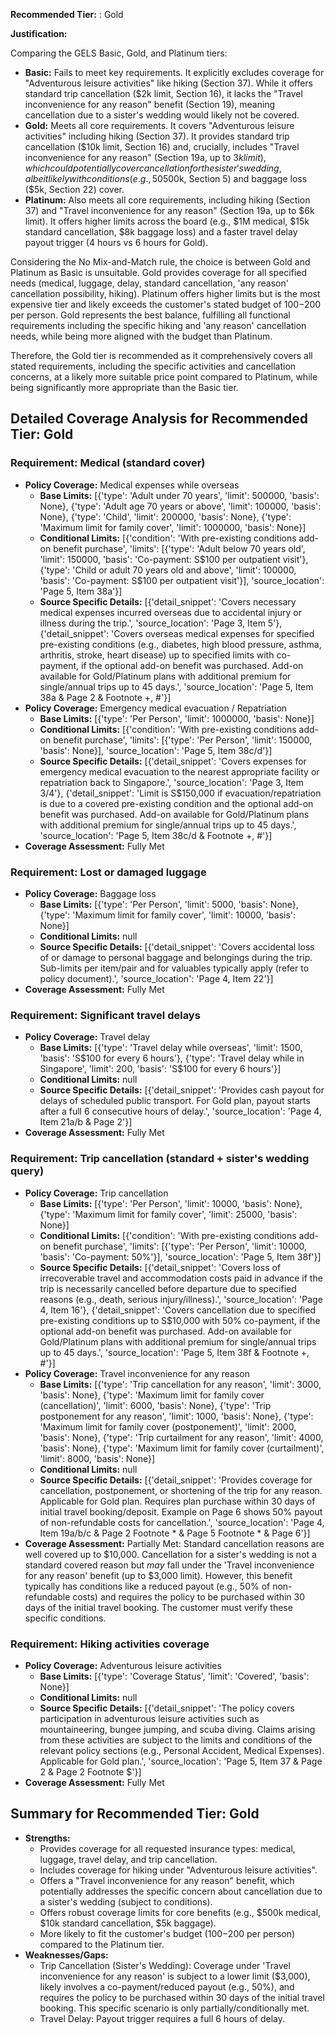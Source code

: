**Recommended Tier:** : Gold

**Justification:**

Comparing the GELS Basic, Gold, and Platinum tiers:
*   **Basic:** Fails to meet key requirements. It explicitly excludes coverage for "Adventurous leisure activities" like hiking (Section 37). While it offers standard trip cancellation ($2k limit, Section 16), it lacks the "Travel inconvenience for any reason" benefit (Section 19), meaning cancellation due to a sister's wedding would likely not be covered.
*   **Gold:** Meets all core requirements. It covers "Adventurous leisure activities" including hiking (Section 37). It provides standard trip cancellation ($10k limit, Section 16) and, crucially, includes "Travel inconvenience for any reason" (Section 19a, up to $3k limit), which could potentially cover cancellation for the sister's wedding, albeit likely with conditions (e.g., 50% payout of non-refundable costs, requires purchase within 30 days of booking). It offers substantial medical ($500k, Section 5) and baggage loss ($5k, Section 22) cover.
*   **Platinum:** Also meets all core requirements, including hiking (Section 37) and "Travel inconvenience for any reason" (Section 19a, up to $6k limit). It offers higher limits across the board (e.g., $1M medical, $15k standard cancellation, $8k baggage loss) and a faster travel delay payout trigger (4 hours vs 6 hours for Gold).

Considering the No Mix-and-Match rule, the choice is between Gold and Platinum as Basic is unsuitable. Gold provides coverage for all specified needs (medical, luggage, delay, standard cancellation, 'any reason' cancellation possibility, hiking). Platinum offers higher limits but is the most expensive tier and likely exceeds the customer's stated budget of $100-$200 per person. Gold represents the best balance, fulfilling all functional requirements including the specific hiking and 'any reason' cancellation needs, while being more aligned with the budget than Platinum.

Therefore, the Gold tier is recommended as it comprehensively covers all stated requirements, including the specific activities and cancellation concerns, at a likely more suitable price point compared to Platinum, while being significantly more appropriate than the Basic tier.

## Detailed Coverage Analysis for Recommended Tier: Gold

### Requirement: Medical (standard cover)

*   **Policy Coverage:** Medical expenses while overseas
    *   **Base Limits:** [{'type': 'Adult under 70 years', 'limit': 500000, 'basis': None}, {'type': 'Adult age 70 years or above', 'limit': 100000, 'basis': None}, {'type': 'Child', 'limit': 200000, 'basis': None}, {'type': 'Maximum limit for family cover', 'limit': 1000000, 'basis': None}]
    *   **Conditional Limits:** [{'condition': 'With pre-existing conditions add-on benefit purchase', 'limits': [{'type': 'Adult below 70 years old', 'limit': 150000, 'basis': 'Co-payment: S$100 per outpatient visit'}, {'type': 'Child or adult 70 years old and above', 'limit': 100000, 'basis': 'Co-payment: S$100 per outpatient visit'}], 'source_location': 'Page 5, Item 38a'}]
    *   **Source Specific Details:** [{'detail_snippet': 'Covers necessary medical expenses incurred overseas due to accidental injury or illness during the trip.', 'source_location': 'Page 3, Item 5'}, {'detail_snippet': 'Covers overseas medical expenses for specified pre-existing conditions (e.g., diabetes, high blood pressure, asthma, arthritis, stroke, heart disease) up to specified limits with co-payment, if the optional add-on benefit was purchased. Add-on available for Gold/Platinum plans with additional premium for single/annual trips up to 45 days.', 'source_location': 'Page 5, Item 38a & Page 2 & Footnote +, #'}]
*   **Policy Coverage:** Emergency medical evacuation / Repatriation
    *   **Base Limits:** [{'type': 'Per Person', 'limit': 1000000, 'basis': None}]
    *   **Conditional Limits:** [{'condition': 'With pre-existing conditions add-on benefit purchase', 'limits': [{'type': 'Per Person', 'limit': 150000, 'basis': None}], 'source_location': 'Page 5, Item 38c/d'}]
    *   **Source Specific Details:** [{'detail_snippet': 'Covers expenses for emergency medical evacuation to the nearest appropriate facility or repatriation back to Singapore.', 'source_location': 'Page 3, Item 3/4'}, {'detail_snippet': 'Limit is S$150,000 if evacuation/repatriation is due to a covered pre-existing condition and the optional add-on benefit was purchased. Add-on available for Gold/Platinum plans with additional premium for single/annual trips up to 45 days.', 'source_location': 'Page 5, Item 38c/d & Footnote +, #'}]
*   **Coverage Assessment:** Fully Met

### Requirement: Lost or damaged luggage

*   **Policy Coverage:** Baggage loss
    *   **Base Limits:** [{'type': 'Per Person', 'limit': 5000, 'basis': None}, {'type': 'Maximum limit for family cover', 'limit': 10000, 'basis': None}]
    *   **Conditional Limits:** null
    *   **Source Specific Details:** [{'detail_snippet': 'Covers accidental loss of or damage to personal baggage and belongings during the trip. Sub-limits per item/pair and for valuables typically apply (refer to policy document).', 'source_location': 'Page 4, Item 22'}]
*   **Coverage Assessment:** Fully Met

### Requirement: Significant travel delays

*   **Policy Coverage:** Travel delay
    *   **Base Limits:** [{'type': 'Travel delay while overseas', 'limit': 1500, 'basis': 'S$100 for every 6 hours'}, {'type': 'Travel delay while in Singapore', 'limit': 200, 'basis': 'S$100 for every 6 hours'}]
    *   **Conditional Limits:** null
    *   **Source Specific Details:** [{'detail_snippet': 'Provides cash payout for delays of scheduled public transport. For Gold plan, payout starts after a full 6 consecutive hours of delay.', 'source_location': 'Page 4, Item 21a/b & Page 2'}]
*   **Coverage Assessment:** Fully Met

### Requirement: Trip cancellation (standard + sister's wedding query)

*   **Policy Coverage:** Trip cancellation
    *   **Base Limits:** [{'type': 'Per Person', 'limit': 10000, 'basis': None}, {'type': 'Maximum limit for family cover', 'limit': 25000, 'basis': None}]
    *   **Conditional Limits:** [{'condition': 'With pre-existing conditions add-on benefit purchase', 'limits': [{'type': 'Per Person', 'limit': 10000, 'basis': 'Co-payment: 50%'}], 'source_location': 'Page 5, Item 38f'}]
    *   **Source Specific Details:** [{'detail_snippet': 'Covers loss of irrecoverable travel and accommodation costs paid in advance if the trip is necessarily cancelled before departure due to specified reasons (e.g., death, serious injury/illness).', 'source_location': 'Page 4, Item 16'}, {'detail_snippet': 'Covers cancellation due to specified pre-existing conditions up to S$10,000 with 50% co-payment, if the optional add-on benefit was purchased. Add-on available for Gold/Platinum plans with additional premium for single/annual trips up to 45 days.', 'source_location': 'Page 5, Item 38f & Footnote +, #'}]
*   **Policy Coverage:** Travel inconvenience for any reason
    *   **Base Limits:** [{'type': 'Trip cancellation for any reason', 'limit': 3000, 'basis': None}, {'type': 'Maximum limit for family cover (cancellation)', 'limit': 6000, 'basis': None}, {'type': 'Trip postponement for any reason', 'limit': 1000, 'basis': None}, {'type': 'Maximum limit for family cover (postponement)', 'limit': 2000, 'basis': None}, {'type': 'Trip curtailment for any reason', 'limit': 4000, 'basis': None}, {'type': 'Maximum limit for family cover (curtailment)', 'limit': 8000, 'basis': None}]
    *   **Conditional Limits:** null
    *   **Source Specific Details:** [{'detail_snippet': 'Provides coverage for cancellation, postponement, or shortening of the trip for any reason. Applicable for Gold plan. Requires plan purchase within 30 days of initial travel booking/deposit. Example on Page 6 shows 50% payout of non-refundable costs for cancellation.', 'source_location': 'Page 4, Item 19a/b/c & Page 2 Footnote * & Page 5 Footnote * & Page 6'}]
*   **Coverage Assessment:** Partially Met: Standard cancellation reasons are well covered up to $10,000. Cancellation for a sister's wedding is not a standard covered reason but *may* fall under the 'Travel inconvenience for any reason' benefit (up to $3,000 limit). However, this benefit typically has conditions like a reduced payout (e.g., 50% of non-refundable costs) and requires the policy to be purchased within 30 days of the initial travel booking. The customer must verify these specific conditions.

### Requirement: Hiking activities coverage

*   **Policy Coverage:** Adventurous leisure activities
    *   **Base Limits:** [{'type': 'Coverage Status', 'limit': 'Covered', 'basis': None}]
    *   **Conditional Limits:** null
    *   **Source Specific Details:** [{'detail_snippet': 'The policy covers participation in adventurous leisure activities such as mountaineering, bungee jumping, and scuba diving. Claims arising from these activities are subject to the limits and conditions of the relevant policy sections (e.g., Personal Accident, Medical Expenses). Applicable for Gold plan.', 'source_location': 'Page 5, Item 37 & Page 2 & Page 2 Footnote $'}]
*   **Coverage Assessment:** Fully Met

## Summary for Recommended Tier: Gold

*   **Strengths:**
    *   Provides coverage for all requested insurance types: medical, luggage, travel delay, and trip cancellation.
    *   Includes coverage for hiking under "Adventurous leisure activities".
    *   Offers a "Travel inconvenience for any reason" benefit, which potentially addresses the specific concern about cancellation due to a sister's wedding (subject to conditions).
    *   Offers robust coverage limits for core benefits (e.g., $500k medical, $10k standard cancellation, $5k baggage).
    *   More likely to fit the customer's budget ($100-$200 per person) compared to the Platinum tier.
*   **Weaknesses/Gaps:**
    *   Trip Cancellation (Sister's Wedding): Coverage under 'Travel inconvenience for any reason' is subject to a lower limit ($3,000), likely involves a co-payment/reduced payout (e.g., 50%), and requires the policy to be purchased within 30 days of the initial travel booking. This specific scenario is only partially/conditionally met.
    *   Travel Delay: Payout trigger requires a full 6 hours of delay.